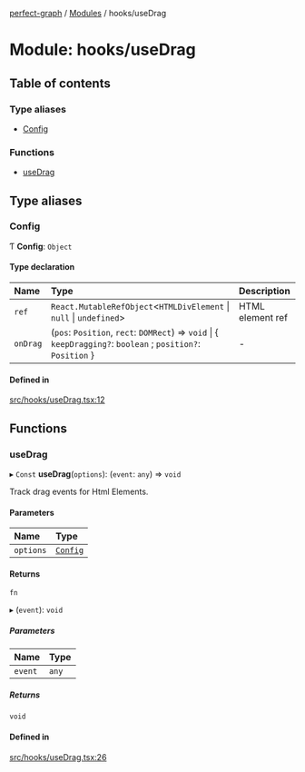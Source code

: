 [perfect-graph](../README.md) / [Modules](../modules.md) / hooks/useDrag

# Module: hooks/useDrag

## Table of contents

### Type aliases

- [Config](hooks_useDrag.md#config)

### Functions

- [useDrag](hooks_useDrag.md#usedrag)

## Type aliases

### Config

Ƭ **Config**: `Object`

#### Type declaration

| Name | Type | Description |
| :------ | :------ | :------ |
| `ref` | `React.MutableRefObject`<`HTMLDivElement` \| ``null`` \| `undefined`\> | HTML element ref |
| `onDrag` | (`pos`: `Position`, `rect`: `DOMRect`) => `void` \| { `keepDragging?`: `boolean` ; `position?`: `Position`  } | - |

#### Defined in

[src/hooks/useDrag.tsx:12](https://github.com/MaastrichtU-IDS/perfect-graph/blob/451d41e/src/hooks/useDrag.tsx#L12)

## Functions

### useDrag

▸ `Const` **useDrag**(`options`): (`event`: `any`) => `void`

Track drag events for Html Elements.

#### Parameters

| Name | Type |
| :------ | :------ |
| `options` | [`Config`](hooks_useDrag.md#config) |

#### Returns

`fn`

▸ (`event`): `void`

##### Parameters

| Name | Type |
| :------ | :------ |
| `event` | `any` |

##### Returns

`void`

#### Defined in

[src/hooks/useDrag.tsx:26](https://github.com/MaastrichtU-IDS/perfect-graph/blob/451d41e/src/hooks/useDrag.tsx#L26)
